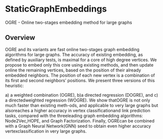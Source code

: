 # StaticGraphEmbeddings
OGRE - Online two-stages embedding method for large graphs

## Overview
OGRE and its variants are fast online two-stages graph embedding algorithms for large graphs. The accuracy of existing embedding, as defined by auxiliary tests, is maximal for a core of high degree vertices. We propose to embed only this core using existing methods, and then update online the remaining vertices, based on the position of their already embedded neighbors. The position of each new vertex is a combination of its first and second neighbors’ positions. We present three versions of this heuristic:

a) a weighted combination (OGRE), b)a directed regression (DOGRE), and c) a directedweighted  regression  (WOGRE).  We  show  thatOGRE is not only much faster than existing meth-ods, and applicable to very large graphs but alsoreaches a higher accuracy in vertex classificationand link prediction tasks, compared with the threeleading graph embedding algorithms: Node2Vec,HOPE, and Graph Factorization. Finally, OGREcan be combined with a Graph Neural Network(GNN) seed to obtain even higher accuracy vertexclassification in very large graphs.
